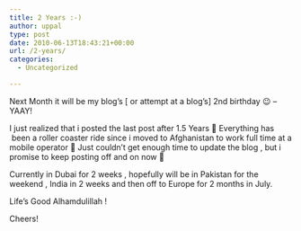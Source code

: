 ```yaml
---
title: 2 Years :-)
author: uppal
type: post
date: 2010-06-13T18:43:21+00:00
url: /2-years/
categories:
  - Uncategorized

---
```

Next Month it will be my blog&#8217;s [ or attempt at a blog&#8217;s] 2nd birthday 😉 &#8211; YAAY!

I just realized that i posted the last post after 1.5 Years 🙂 Everything has  been a roller coaster ride since i moved to Afghanistan to work full time at a mobile operator 🙂 Just couldn&#8217;t get enough time to update the blog , but i promise to keep posting off and on now 🙂

Currently in Dubai for 2 weeks , hopefully will be in Pakistan for the weekend , India in 2 weeks and then off to Europe for 2 months in July.

Life&#8217;s Good Alhamdulillah !

Cheers!

<!-- AdSense Now! Lite: PreFiltered - NoAds [ WP is not in the loop. ] -->